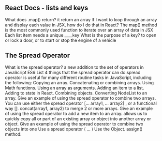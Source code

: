 ## React Docs - lists and keys
What does .map() return? it return an array
If I want to loop through an array and display  each value in JSX, how do I do that in React? The map() method is the most commonly used function to iterate over an array of data in JSX
Each list item needs a unique ____key
What is the purpose of a key? to open or lock a door, or to start or stop the engine of a vehicle
## The Spread Operator
What is the spread operator? a new addition to the set of operators in JavaScript ES6
List 4 things that the spread operator can do.spread operator is useful for many different routine tasks in JavaScript, including the following:
Copying an array.
Concatenating or combining arrays.
Using Math functions.
Using an array as arguments.
Adding an item to a list.
Adding to state in React.
Combining objects.
Converting NodeList to an array.
Give an example of using the spread operator to combine two arrays. You can use either the spread operator [... array1, ... array2] , or a functional way []. concat(array1, array2) to merge 2 or more arrays.
Give an example of using the spread operator to add a new item to an array. allows us to quickly copy all or part of an existing array or object into another array or object.
Give an example of using the spread operator to combine two objects into one Use a spread operator ( ... ) Use the Object. assign() method.

